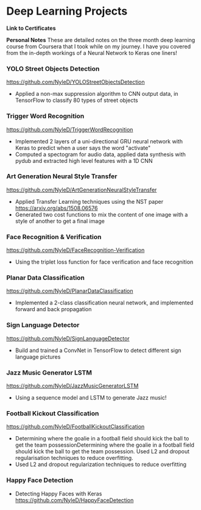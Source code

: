 # Deep Learning Projects


**Link to Certificates**

**Personal Notes**
These are detailed notes on the three month deep learning course from Coursera that I took while on my journey. I have you covered from the in-depth workings of a Neural Network to Keras one liners!

### YOLO Street Objects Detection
https://github.com/NyleD/YOLOStreetObjectsDetection
- Applied a non-max suppression algorithm to CNN output data, in TensorFlow to classify 80 types of street objects

### Trigger Word Recognition
https://github.com/NyleD/TriggerWordRecognition
- Implemented 2 layers of a uni-directional GRU neural network with Keras to predict when a user says the word "activate"
- Computed a spectogram for audio data, applied data synthesis with pydub and extracted high level features with a 1D CNN

### Art Generation Neural Style Transfer
https://github.com/NyleD/ArtGenerationNeuralStyleTransfer
- Applied Transfer Learning techniques using the NST paper https://arxiv.org/abs/1508.06576
- Generated two cost functions to mix the content of one image with a style of another to get a final image 

### Face Recognition & Verification
https://github.com/NyleD/FaceRecognition-Verification
- Using the triplet loss function for face verification and face recognition

### Planar Data Classification
https://github.com/NyleD/PlanarDataClassification
- Implemented a 2-class classification neural network, and implemented forward and back propagation  

### Sign Language Detector
https://github.com/NyleD/SignLanguageDetector
- Build and trained a ConvNet in TensorFlow to detect different sign language pictures

### Jazz Music Generator LSTM
https://github.com/NyleD/JazzMusicGeneratorLSTM
- Using a sequence model and LSTM to generate Jazz music!

### Football Kickout Classification
https://github.com/NyleD/FootballKickoutClassification
- Determining where the goalie in a football field should kick the ball to get the team possessionDetermining where the goalie in a football field should kick the ball to get the team possession. Used L2 and dropout regularisation techniques to reduce overfitting.  
- Used L2 and dropout regularization techniques to reduce overfitting  

### Happy Face Detection 
- Detecting Happy Faces with Keras
https://github.com/NyleD/HappyFaceDetection
